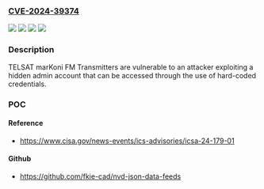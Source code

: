 ### [CVE-2024-39374](https://cve.mitre.org/cgi-bin/cvename.cgi?name=CVE-2024-39374)
![](https://img.shields.io/static/v1?label=Product&message=Markoni-D%20(Compact)%20FM%20Transmitters&color=blue)
![](https://img.shields.io/static/v1?label=Product&message=Markoni-DH%20(Exciter%2BAmplifiers)%20FM%20Transmitters&color=blue)
![](https://img.shields.io/static/v1?label=Version&message=0%3C%202.0.1%20&color=brighgreen)
![](https://img.shields.io/static/v1?label=Vulnerability&message=CWE-798%20Use%20of%20Hard-coded%20Credentials&color=brighgreen)

### Description

TELSAT marKoni FM Transmitters are vulnerable to an attacker exploiting a hidden admin account that can be accessed through the use of hard-coded credentials.

### POC

#### Reference
- https://www.cisa.gov/news-events/ics-advisories/icsa-24-179-01

#### Github
- https://github.com/fkie-cad/nvd-json-data-feeds

